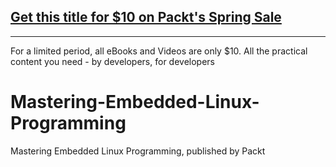 ## [Get this title for $10 on Packt's Spring Sale](https://www.packt.com/B03982?utm_source=github&utm_medium=packt-github-repo&utm_campaign=spring_10_dollar_2022)
-----
For a limited period, all eBooks and Videos are only $10. All the practical content you need \- by developers, for developers

# Mastering-Embedded-Linux-Programming
Mastering Embedded Linux Programming, published by Packt
